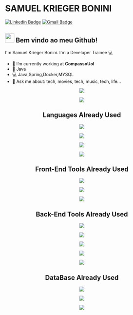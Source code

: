 # SAMUEL KRIEGER BONINI
[![Linkedin Badge](https://img.shields.io/badge/-Samuel%20Krieger-blue?style=flat-square&logo=Linkedin&logoColor=white&link=https://www.linkedin.com/in/samuel-krieger-bonini-80a169166/)](https://www.linkedin.com/in/samuel-krieger-bonini-80a169166/)
[![Gmail Badge](https://img.shields.io/badge/-samuel.kriegerb@gmail.com-c14438?style=flat-square&logo=Gmail&logoColor=white&link=mailto:samuel.kriegerb@gmail.com)](mailto:samuel.kriegerb@gmail.com)

## <img src="https://media.giphy.com/media/hvRJCLFzcasrR4ia7z/giphy.gif" width="30px"> Bem vindo ao meu Github!
I'm Samuel Krieger Bonini.
I'm a Developer Trainee :computer:

- :rocket:   I’m currently working at **CompassoUol**
- :purple_heart:   Java
- :computer:   Java,Spring,Docker,MYSQL
- 💬   Ask me about: tech, movies, tech, music, tech, life...

<p align="center"> <img src="https://github-readme-stats.vercel.app/api?username=samuelkrieger&show_icons=true%22%20alt=%22samuelkriegerbonini%22" /> </p>
<p align="center"> <img src="https://github-readme-stats.vercel.app/api/top-langs/?username=samuelkrieger&show_icons=true%22%20alt=%22samuelkriegerbonini%22" /> </p>

## <div align="center">Languages Already Used
 <p align="center"><img src="https://img.shields.io/badge/Java-ED8B00?style=for-the-badge&logo=java&logoColor=white" /> </p>
 <p align="center"><img src="https://img.shields.io/badge/Python-FFD43B?style=for-the-badge&logo=python&logoColor=darkgreen" /> </p>
 <p align="center"><img src="https://img.shields.io/badge/JavaScript-F7DF1E?style=for-the-badge&logo=javascript&logoColor=black" /> </p>
<p align="center"> <img src="https://img.shields.io/badge/C-00599C?style=for-the-badge&logo=c&logoColor=white" /></p>
 
## <div align="center">Front-End Tools Already Used
 <p align="center"><img src="https://img.shields.io/badge/HTML5-E34F26?style=for-the-badge&logo=html5&logoColor=white" /> </p>
<p align="center"> <img src="https://img.shields.io/badge/CSS3-1572B6?style=for-the-badge&logo=css3&logoColor=white" /> </p>
 <p align="center"><img src="https://img.shields.io/badge/Bootstrap-563D7C?style=for-the-badge&logo=bootstrap&logoColor=white" /> </p>

           
## <div align="center">Back-End Tools Already Used
<p align="center"> <img src="https://img.shields.io/badge/Spring-6DB33F?style=for-the-badge&logo=spring&logoColor=white" /> </p>
<p align="center"><img src="https://img.shields.io/badge/Docker-2CA5E0?style=for-the-badge&logo=docker&logoColor=white" /> </p>
<p align="center"> <img src="https://img.shields.io/badge/Git-F05032?style=for-the-badge&logo=git&logoColor=white" /> </p>
<p align="center"> <img src="https://img.shields.io/badge/Postman-FF6C37?style=for-the-badge&logo=Postman&logoColor=white" /> </p>
 <p align="center"><img src="https://img.shields.io/badge/Selenium-43B02A?style=for-the-badge&logo=Selenium&logoColor=white" /> </p>
                                                                                                     
                                                                                                
## <div align="center">DataBase Already Used

 <p align="center"><img src="https://img.shields.io/badge/MySQL-00000F?style=for-the-badge&logo=mysql&logoColor=white" /> </p>
<p align="center"> <img src="https://img.shields.io/badge/MongoDB-4EA94B?style=for-the-badge&logo=mongodb&logoColor=white" /> </p>
 <p align="center"><img src="https://img.shields.io/badge/MariaDB-003545?style=for-the-badge&logo=mariadb&logoColor=white" /></p>


</div>

